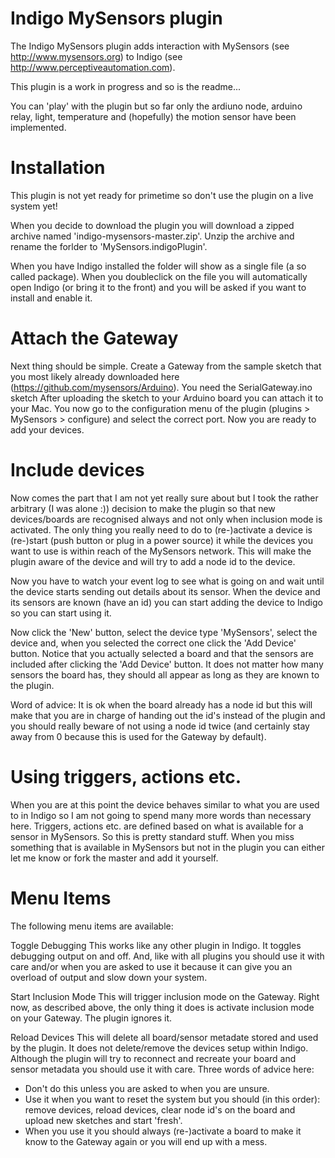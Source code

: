 Indigo MySensors plugin
=======================
The Indigo MySensors plugin adds interaction with MySensors (see http://www.mysensors.org) to Indigo (see http://www.perceptiveautomation.com).


This plugin is a work in progress and so is the readme...

You can 'play' with the plugin but so far only the ardiuno node, arduino relay, light, temperature and (hopefully) the motion sensor have been implemented.

Installation
============
This plugin is not yet ready for primetime so don't use the plugin on a live system yet!

When you decide to download the plugin you will download a zipped archive named 'indigo-mysensors-master.zip'.
Unzip the archive and rename the forlder to 'MySensors.indigoPlugin'.

When you have Indigo installed the folder will show as a single file (a so called package).
When you doubleclick on the file you will automatically open Indigo (or bring it to the front) and you will be asked if you want to install and enable it.

Attach the Gateway
==================
Next thing should be simple. Create a Gateway from the sample sketch that you most likely already downloaded here (https://github.com/mysensors/Arduino). You need the SerialGateway.ino sketch
After uploading the sketch to your Arduino board you can attach it to your Mac.
You now go to the configuration menu of the plugin (plugins > MySensors > configure) and select the correct port.
Now you are ready to add your devices.

Include devices
===============
Now comes the part that I am not yet really sure about but I took the rather arbitrary (I was alone :)) decision to 
make the plugin so that new devices/boards are recognised always and not only when inclusion mode is activated.
The only thing you really need to do to (re-)activate a device is (re-)start (push button or plug in a power source) it while the devices you want to use is within reach of the MySensors network. This will make the plugin aware of the device and will try to add a node id to the device.

Now you have to watch your event log to see what is going on and wait until the device starts sending out details about its sensor. When the device and its sensors are known (have an id) you can start adding the device to Indigo so you can start using it.

Now click the 'New' button, select the device type 'MySensors', select the device and, when you selected the correct one click the 'Add Device' button. Notice that you actually selected a board and that the sensors are included after clicking the 'Add Device' button. It does not matter how many sensors the board has, they should all appear as long as they are known to the plugin.

Word of advice: It is ok when the board already has a node id but this will make that you are in charge of handing out the id's instead of the plugin and you should really beware of not using a node id twice (and certainly stay away from 0 because this is used for the Gateway by default).

Using triggers, actions etc.
============================
When you are at this point the device behaves similar to what you are used to in Indigo so I am not going to spend many more words than necessary here. Triggers, actions etc. are defined based on what is available for a sensor in MySensors. So this is pretty standard stuff. When you miss something that is available in MySensors but not in the plugin you can either let me know or fork the master and add it yourself.

Menu Items
==========
The following menu items are available:

Toggle Debugging
This works like any other plugin in Indigo.
It toggles debugging output on and off.
And, like with all plugins you should use it with care and/or when you are asked to use it because it can give you an overload of output and slow down your system.

Start Inclusion Mode
This will trigger inclusion mode on the Gateway. Right now, as described above, the only thing it does is activate inclusion mode on your Gateway. The plugin ignores it.

Reload Devices
This will delete all board/sensor metadate stored and used by the plugin.
It does not delete/remove the devices setup within Indigo.
Although the plugin will try to reconnect and recreate your board and sensor metadata you should use it with care.
Three words of advice here:
- Don't do this unless you are asked to when you are unsure.
- Use it when you want to reset the system but you should (in this order): remove devices, reload devices, clear node id's on the board and upload new sketches and start 'fresh'.
- When you use it you should always (re-)activate a board to make it know to the Gateway again or you will end up with a mess.
